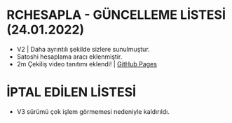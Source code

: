 # RCHESAPLA - GÜNCELLEME LİSTESİ (24.01.2022)

- V2 | Daha ayrıntılı şekilde sizlere sunulmuştur.
- Satoshi hesaplama aracı eklenmiştir.
- 2m Çekiliş video tanıtımı eklendi! | [GitHub Pages](https://pages.github.com/)


# İPTAL EDİLEN LİSTESİ

- V3 sürümü çok işlem görmemesi nedeniyle kaldırıldı.
